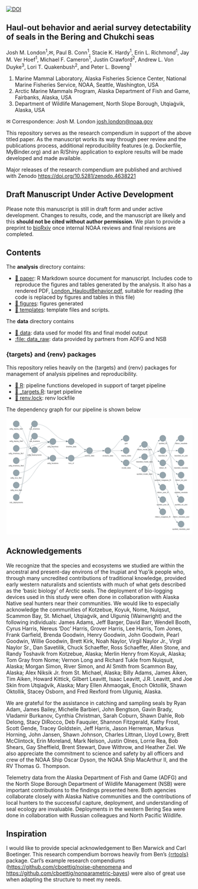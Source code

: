 
<!-- README.md is generated from README.Rmd. Please edit that file -->
<!-- badges: start -->

[![DOI](https://zenodo.org/badge/DOI/10.5281/zenodo.4638221.svg)](https://doi.org/10.5281/zenodo.4638221)
<!-- badges: end -->

## Haul-out behavior and aerial survey detectability of seals in the Bering and Chukchi seas

Josh M. London<sup>1</sup>,✉, Paul B. Conn<sup>1</sup>, Stacie K.
Hardy<sup>1</sup>, Erin L. Richmond<sup>1</sup>, Jay M. Ver
Hoef<sup>1</sup>, Michael F. Cameron<sup>1</sup>, Justin
Crawford<sup>2</sup>, Andrew L. Von Duyke<sup>3</sup>, Lori T.
Quakenbush<sup>2</sup>, and Peter L. Boveng<sup>1</sup>

1.  Marine Mammal Laboratory, Alaska Fisheries Science Center, National
    Marine Fisheries Service, NOAA, Seattle, Washington, USA
2.  Arctic Marine Mammals Program, Alaska Department of Fish and Game,
    Fairbanks, Alaska, USA
3.  Department of Wildlife Management, North Slope Borough, Utqiaġvik,
    Alaska, USA

✉ Correspondence: Josh M. London <josh.london@noaa.gov>

This repository serves as the research compendium in support of the
above titled paper. As the manuscript works its way through peer review
and the publications process, additional reproducibility features
(e.g. Dockerfile, MyBinder.org) and an R/Shiny application to explore
results will be made developed and made available.

Major releases of the research compendium are published and archived
with Zenodo <https://doi.org/10.5281/zenodo.4638221>

## Draft Manuscript Under Active Development

Please note this manuscript is still in draft form and under active
development. Changes to results, code, and the manuscript are likely and
this **should not be cited without author permission**. We plan to
provide a preprint to [bioRxiv](https://www.biorxiv.org/) once internal
NOAA reviews and final revisions are completed.

## Contents

The **analysis** directory contains:

-   [:file_folder: paper](/analysis/paper): R Markdown source document
    for manuscript. Includes code to reproduce the figures and tables
    generated by the analysis. It also has a rendered PDF,
    [London_HauloutBehavior.pdf](https://github.com/jmlondon/berchukHaulout/blob/main/analysis/paper/London_HauloutBeahvior.pdf),
    suitable for reading (the code is replaced by figures and tables in
    this file)
-   [:file_folder: figures](/analysis/figures): figures generated
-   [:file_folder: templates](/analysis/templates): template files and
    scripts.

The **data** directory contains

-   [:file_folder: data](/data): data used for model fits and final
    model output
-   [:file: data_raw](/data_raw): data provided by partners from ADFG
    and NSB

### {targets} and {renv} packages

This repository relies heavily on the {targets} and {renv} packages for
management of analysis pipelines and reproducibility.

-   [:file_folder: R](/R): pipeline functions developed in support of
    target pipeline
-   [:page_facing_up: \_targets.R](/_targets.R): target pipeline
-   [:page_facing_up: renv.lock](/renv.lock): renv lockfile

The dependency graph for our pipeline is shown below

![](./tar_glimpse.png)

## Acknowledgements

We recognize that the species and ecosystems we studied are within the
ancestral and present-day environs of the Inupiat and Yup’ik people who,
through many uncredited contributions of traditional knowledge, provided
early western naturalists and scientists with much of what gets
described as the ‘basic biology’ of Arctic seals. The deployment of
bio-logging devices used in this study were often done in collaboration
with Alaska Native seal hunters near their communities. We would like to
especially acknowledge the communities of Kotzebue, Koyuk, Nome,
Nuiqsut, Scammon Bay, St. Michael, Utqiaġvik, and Ulguniq (Wainwright)
and the following individuals: James Adams, Jeff Barger, David Barr,
Wendell Booth, Cyrus Harris, Nereus ‘Doc’ Harris, Grover Harris, Lee
Harris, Tom Jones, Frank Garfield, Brenda Goodwin, Henry Goodwin, John
Goodwin, Pearl Goodwin, Willie Goodwin, Brett Kirk, Noah Naylor, Virgil
Naylor Jr., Virgil Naylor Sr., Dan Savetilik, Chuck Schaeffer, Ross
Schaeffer, Allen Stone, and Randy Toshavik from Kotzebue, Alaska; Merlin
Henry from Koyuk, Alaska; Tom Gray from Nome; Vernon Long and Richard
Tukle from Nuiqsuit, Alaska; Morgan Simon, River Simon, and Al Smith
from Scammon Bay, Alaska; Alex Niksik Jr. from St. Michael, Alaska;
Billy Adams, James Aiken, Tim Aiken, Howard Kittick, Gilbert Leavitt,
Isaac Leavitt, J.R. Leavitt, and Joe Skin from Utqiaġvik, Alaska; Mary
Ellen Ahmaogak, Enoch Oktollik, Shawn Oktollik, Stacey Osborn, and Fred
Rexford from Ulguniq, Alaska.

We are grateful for the assistance in catching and sampling seals by
Ryan Adam, James Bailey, Michelle Barbieri, John Bengtson, Gavin Brady,
Vladamir Burkanov, Cynthia Christman, Sarah Coburn, Shawn Dahle, Rob
Delong, Stacy DiRocco, Deb Fauquier, Shannon Fitzgerald, Kathy Frost,
Scott Gende, Tracey Goldstein, Jeff Harris, Jason Herreman, Markus
Horning, John Jansen, Shawn Johnson, Charles Littnan, Lloyd Lowry, Brett
McClintock, Erin Moreland, Mark Nelson, Justin Olnes, Lorrie Rea, Bob
Shears, Gay Sheffield, Brent Stewart, Dave Withrow, and Heather Ziel. We
also appreciate the commitment to science and safety by all officers and
crew of the NOAA Ship Oscar Dyson, the NOAA Ship MacArthur II, and the
RV Thomas G. Thompson.

Telemetry data from the Alaska Department of Fish and Game (ADFG) and
the North Slope Borough Department of Wildlife Management (NSB) were
important contributions to the findings presented here. Both agencies
collaborate closely with Alaska Native communities and the contributions
of local hunters to the successful capture, deployment, and
understanding of seal ecology are invaluable. Deployments in the western
Bering Sea were done in collaboration with Russian colleagues and North
Pacific Wildlife.

## Inspiration

I would like to provide special acknowledgement to Ben Marwick and Carl
Boetinger. This research compendium borrows heavily from Ben’s
[{rrtools}](https://github.com/benmarwick/rrtools) package. Carl’s
example research compendiums
(<https://github.com/cboettig/noise-phenomena> and
<https://github.com/cboettig/nonparametric-bayes>) were also of great
use when adapting the structure to meet my needs.
